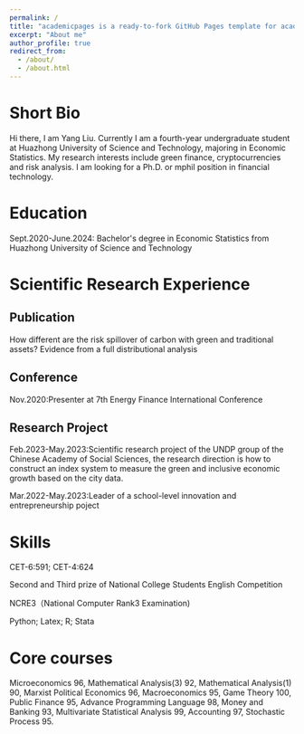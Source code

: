```yaml
---
permalink: /
title: "academicpages is a ready-to-fork GitHub Pages template for academic personal websites"
excerpt: "About me"
author_profile: true
redirect_from: 
  - /about/
  - /about.html
---
```


Short Bio
======
Hi there, I am Yang Liu. Currently I am a fourth-year undergraduate student at Huazhong University of Science and Technology, majoring in Economic Statistics. My research interests include green finance, cryptocurrencies and risk analysis. I am looking for a Ph.D. or mphil position in financial technology. 

Education
======
Sept.2020-June.2024: Bachelor's degree in Economic Statistics from Huazhong University of Science and Technology

Scientific Research Experience
======
Publication
------
How different are the risk spillover of carbon with green and traditional assets? Evidence from a full distributional analysis 

Conference
-------
Nov.2020:Presenter at 7th Energy Finance International Conference

Research Project
------
Feb.2023-May.2023:Scientific research project of the UNDP group of the Chinese Academy of Social Sciences, the research direction is how to construct an index system to measure the green and inclusive economic growth based on the city data.

Mar.2022-May.2023:Leader of a school-level innovation and entrepreneurship poject

Skills
======
CET-6:591; CET-4:624

Second and Third prize of National College Students English Competition

NCRE3（National Computer Rank3 Examination)

Python; Latex; R; Stata

Core courses
======
Microeconomics 96, Mathematical Analysis(3) 92, Mathematical Analysis(1) 90, Marxist 
Political Economics 96, Macroeconomics 95, Game Theory 100, Public Finance 95, Advance 
Programming Language 98, Money and Banking 93, Multivariate Statistical Analysis 99, Accounting 97, 
Stochastic Process 95.


